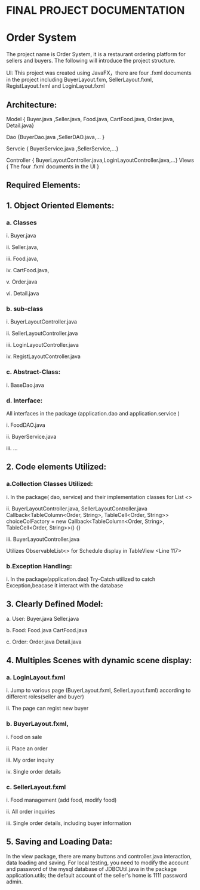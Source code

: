 # FINAL PROJECT DOCUMENTATION
# Order System
The project name is Order System, it is a restaurant ordering platform for sellers and buyers. The following will introduce the project structure.

UI: This project was created using JavaFX，there are four .fxml documents in the project including BuyerLayout.fxm, SellerLayout.fxml, RegistLayout.fxml and
LoginLayout.fxml
## Architecture: 
Model { Buyer.java ,Seller.java, Food.java, CartFood.java, Order.java, Detail.java}

Dao {BuyerDao.java ,SellerDAO.java,... }

Servcie { BuyerService.java ,SellerService,...}

Controller { BuyerLayoutController.java,LoginLayoutController.java,...} Views { The four .fxml documents in the UI }
## Required Elements:
## 1. Object Oriented Elements: 
### a. Classes
i. Buyer.java

ii. Seller.java,

iii. Food.java,

iv. CartFood.java,

v. Order.java

vi. Detail.java
### b. sub-class
i. BuyerLayoutController.java

ii. SellerLayoutController.java

iii. LoginLayoutController.java

iv. RegistLayoutController.java
### c. Abstract-Class:
i. BaseDao.java
### d. Interface:
All interfaces in the package (application.dao and application.service )

i. FoodDAO.java

ii. BuyerService.java

iii. ...
## 2. Code elements Utilized:
### a.Collection Classes Utilized:
i. In the package( dao, service) and their implementation classes for List <>

ii. BuyerLayoutController.java, SellerLayoutController.java Callback<TableColumn<Order, String>, TableCell<Order, String>> 
choiceColFactory = new Callback<TableColumn<Order, String>, TableCell<Order, String>>() {}

iii. BuyerLayoutController.java

Utilizes ObservableList<> for Schedule display in TableView <Line 117>
### b.Exception Handling:
i. In the package(application.dao) Try-Catch utilized to catch Exception,beacase it interact with the database
## 3. Clearly Defined Model:
a. User: Buyer.java Seller.java

b. Food: Food.java CartFood.java

c. Order: Order.java Detail.java
## 4. Multiples Scenes with dynamic scene display: 
### a. LoginLayout.fxml
i. Jump to various page (BuyerLayout.fxml, SellerLayout.fxml) according to different roles(seller and buyer)

ii. The page can regist new buyer
### b. BuyerLayout.fxml,
i. Food on sale

ii. Place an order

iii. My order inquiry

iv. Single order details
### c. SellerLayout.fxml
i. Food management (add food, modify food)

ii. All order inquiries

iii. Single order details, including buyer information
## 5. Saving and Loading Data:
In the view package, there are many buttons and controller.java interaction, data loading and saving. For local testing, you need to modify the account and password of the mysql database of JDBCUtil.java in the package application.utils; the default account of the seller's home is 1111 password admin.
